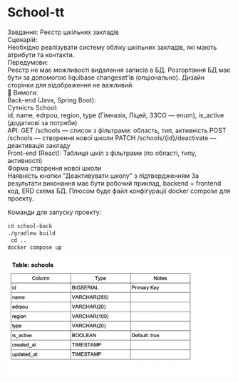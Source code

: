 # School-tt
Завдання: Реєстр шкільних закладів
<br>
Сценарій:
<br>
Необхідно реалізувати систему обліку шкільних закладів, які мають атрибути та контакти.
<br>
Передумови:
<br>
Реєстр не має можливості видалення записів в БД. Розгортання БД має бути за допомогою liquibase changeset’ів (опціонально). Дизайн сторінки для відображення не важливий.
<br>
🔧 Вимоги:
<br>
Back-end (Java, Spring Boot):
<br>
Сутність School:
<br>
id, name, edrpou, region, type (Гімназія, Ліцей, ЗЗСО — enum), is_active (додаткові за потреби)
<br>
API:
GET /schools — список з фільтрами: область, тип, активність
POST /schools — створення нової школи
PATCH /schools/{id}/deactivate — деактивація закладу
<br>
Front-end (React):
Таблиця шкіл з фільтрами (по області, типу, активності)
<br>
Форма створення нової школи
<br>
Наявність кнопки "Деактивувати школу" з підтвердженням
За результати виконання має бути робочий приклад, backend + frontend код, ERD схема БД. Плюсом буде файл конфігурації docker compose для проекту.
<br>

Команди для запуску проекту:
   ```
   cd school-back 
   ./gradlew build
    cd ..
   docker compose up
   ```

![img.png](img.png)
